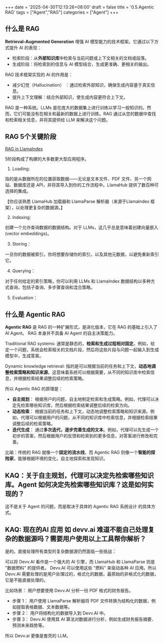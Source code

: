 +++
date = '2025-04-30T12:13:26+08:00'
draft = false
title = '0.5.Agentic RAG'
tags = ["Agent","RAG"]
categories = ["Agent"]
+++


## 什么是 RAG

**Retrieval-Augmented Generation** 增强 AI 模型能力的技术框架。它通过以下方式提升 AI 的表现：

  - 检索阶段：从**外部知识库**中检索与当前问题或上下文相关的文档或段落。
  - 生成阶段：将检索到的信息与 AI 模型结合，生成更准确、更相关的输出。

RAG 技术框架实现的 AI 的作用是：

  - 减少幻觉（Hallucination） ：通过检索外部知识，确保生成内容基于真实信息。
  - 提升上下文理解：结合外部知识，使生成内容更符合上下文。

RAG 是一种系统。LLMs 是在庞大的数据集上进行训练以学习一般知识的。然而，它们可能没有在相关和最新的数据上进行训练。RAG 通过从您的数据中查找和检索相关信息，并将其提供给 LLM 来解决这个问题。


## RAG 5个关键阶段

[RAG in LlamaIndex]()

5阶段构成了构建的大多数更大型应用程序。

1. Loading: 

指的是从数据所在的位置获取数据——无论是文本文件、PDF 文件、另一个网站、数据库还是 API，并将其导入到你的工作流程中。LlamaHub 提供了数百种可选择的集成。

【你应该熟悉 LlamaHub 加载器和 LlamaParse 解析器（来源于LlamaIndex 框架），以处理更复杂的数据源。】

2. Indexing: 

创建一个允许查询数据的数据结构。对于 LLMs，这几乎总是意味着创建向量嵌入(vector embeddings)。

3. Storing： 

一旦你的数据被索引，你将想要存储你的索引，以及其他元数据，以避免重新索引它。

4. Querying： 

对于任何给定的索引策略，你可以利用 LLMs 和 LlamaIndex 数据结构以多种方式查询，包括子查询、多步骤查询和混合策略。

5. Evaluation：


## 什么是 Agentic RAG

**Agentic RAG** 是 RAG 的一种扩展形式，是进化版本，它在 RAG 的基础上引入了 AI Agent。 RAG 本身并不具备 AI Agent 的自主决策能力。

Traditional RAG systems: 通常是静态的，**检索和生成过程相对固定**。例如，给定一个问题，系统会检索相关的文档片段，然后将这些片段与问题一起输入到生成模型中，生成答案。

Dynamic knowledge retrieval: 指的是可以根据当前的任务和上下文，**动态地调整检索策略和知识来源**。这意味着系统可以根据需要，从不同的知识库中检索信息，并根据检索结果调整后续的检索策略。

所以 Agentic RAG 的原理是：

  - **自主规划**： 根据用户的问题，自主地制定检索和生成策略。例如，代理可以决定先检索哪些知识库，然后根据检索结果调整后续的检索方向。
  - **动态检索**： 根据当前的任务和上下文，动态地调整检索策略和知识来源。例如，代理可以根据用户的问题，从不同的知识库中检索信息，并根据检索结果调整后续的检索策略。
  - **迭代生成**： 通过**多次迭代，逐步完善生成的文本**。例如，代理可以先生成一个初步的答案，然后根据用户的反馈和检索到的更多信息，对答案进行修改和完善。

比喻：传统的 RAG 就像一个**固定的流水线**，而 Agentic RAG 则像一个**智能的探险家**，能够根据环境的变化，自主地探索和发现知识。


## KAQ：关于自主规划，代理可以决定先检索哪些知识库。Agent 如何决定先检索哪些知识库？这是如何实现的？

这不是关于 Agent 的问题，而是取决于具体的 Agentic RAG 系统设计 的具体方式。


## KAQ: 现在的AI 应用 如 devv.ai 难道不能自己处理复杂的数据源吗？需要用户使用以上工具帮你解析？

是的。直接处理所有类型的复杂数据源仍然面临一些挑战：

可以将 Devv.AI 看作是一个强大的 AI 引擎，而 LlamaHub 和 LlamaParse 则是 "数据燃料" 的提供者。 Devv.AI 可以使用这些 "燃料" 来驱动各种 AI 应用。所以 Devv.AI 需要处理的是用户处理过的，格式化的数据，最原始的非格式化的数据，它是不能直接处理的。

比如场景： 用户想要使用 Devv.AI 分析一份 PDF 格式的财务报告。

  - 步骤 1： 用户使用 LlamaParse 解析器将 PDF 文件转换为结构化的数据，例如提取表格数据、文本数据等。 
  - 步骤 2： 用户将结构化的数据导入到 Devv.AI 中。 
  - 步骤 3： Devv.AI 使用其 AI 算法对数据进行分析，例如生成财务报告摘要、预测未来趋势等。

所以 Devv.ai 更像是套壳的 LLM。

